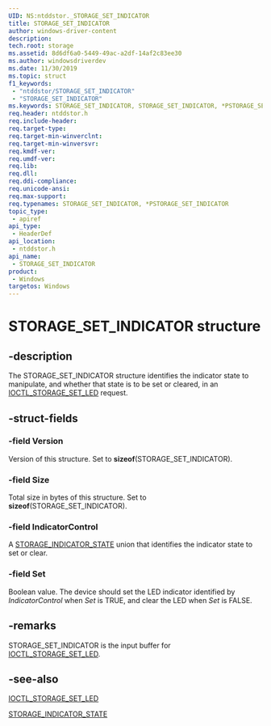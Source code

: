 ```yaml
---
UID: NS:ntddstor._STORAGE_SET_INDICATOR
title: STORAGE_SET_INDICATOR
author: windows-driver-content
description: 
tech.root: storage
ms.assetid: 8d6df6a0-5449-49ac-a2df-14af2c83ee30
ms.author: windowsdriverdev
ms.date: 11/30/2019
ms.topic: struct
f1_keywords:
 - "ntddstor/STORAGE_SET_INDICATOR"
 - "STORAGE_SET_INDICATOR"
ms.keywords: STORAGE_SET_INDICATOR, STORAGE_SET_INDICATOR, *PSTORAGE_SET_INDICATOR, 
req.header: ntddstor.h
req.include-header:
req.target-type:
req.target-min-winverclnt:
req.target-min-winversvr:
req.kmdf-ver:
req.umdf-ver:
req.lib:
req.dll:
req.ddi-compliance:
req.unicode-ansi:
req.max-support:
req.typenames: STORAGE_SET_INDICATOR, *PSTORAGE_SET_INDICATOR
topic_type: 
 - apiref
api_type: 
 - HeaderDef
api_location: 
 - ntddstor.h
api_name: 
 - STORAGE_SET_INDICATOR
product: 
 - Windows
targetos: Windows
---
```


# STORAGE_SET_INDICATOR structure

## -description

The STORAGE_SET_INDICATOR structure identifies the indicator state to manipulate, and whether that state is to be set or cleared, in an [IOCTL_STORAGE_SET_LED](ni-ntddstor-ioctl_storage_set_led.md) request.

## -struct-fields

### -field Version

Version of this structure. Set to **sizeof**(STORAGE_SET_INDICATOR).

### -field Size

Total size in bytes of this structure. Set to **sizeof**(STORAGE_SET_INDICATOR).

### -field IndicatorControl

A [STORAGE_INDICATOR_STATE](ns-ntddstor-storage_indicator_state.md) union that identifies the indicator state to set or clear.

### -field Set

Boolean value. The device should set the LED indicator identified by *IndicatorControl* when *Set* is TRUE, and clear the LED when *Set* is FALSE.

## -remarks

STORAGE_SET_INDICATOR is the input buffer for [IOCTL_STORAGE_SET_LED](ni-ntddstor-ioctl_storage_set_led.md).

## -see-also

[IOCTL_STORAGE_SET_LED](ni-ntddstor-ioctl_storage_set_led.md)

[STORAGE_INDICATOR_STATE](ns-ntddstor-storage_indicator_state.md)
